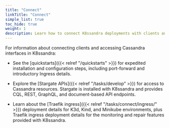 ```yaml
---
title: "Connect"
linkTitle: "Connect"
simple_list: true
toc_hide: true
weight: 1
description: Learn how to connect K8ssandra deployments with clients and Apache Cassandra® interfaces.
---
```


For information about connecting clients and accessing Cassandra interfaces in K8ssandra:

* See the [quickstarts]({{< relref "/quickstarts" >}}) for expedited installation and configuration steps, including port-forward and introductory Ingress details.

* Explore the [Stargate APIs]({{< relref "/tasks/develop" >}}) for access to Cassandra resources. Stargate is installed with K8ssandra and provides CQL, REST, GraphQL, and document-based API endpoints.

* Learn about the [Traefik ingress]({{< relref "/tasks/connect/ingress/" >}}) deployment details for K3d, Kind, and Minikube environments, plus Traefik ingress deployment details for the monitoring and repair features provided with K8ssandra.